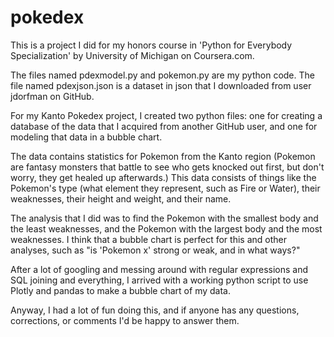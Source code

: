 # pokedex
This is a project I did for my honors course in 'Python for Everybody Specialization' by University of Michigan on Coursera.com.

The files named pdexmodel.py and  pokemon.py are my python code.
The file named pdexjson.json is a dataset in json that I downloaded from user jdorfman on GitHub.

For my Kanto Pokedex project, I created two python files: one for creating a database of the data that I acquired from another GitHub user, and one for modeling that data in a bubble chart.  

The data contains statistics for Pokemon from the Kanto region (Pokemon are fantasy monsters that battle to see who gets knocked out first, but don't worry, they get healed up afterwards.)  This data consists of things like the Pokemon's type (what element they represent, such as Fire or Water), their weaknesses, their height and weight, and their name.

The analysis that I did was to find the Pokemon with the smallest body and the least weaknesses, and the Pokemon with the largest body and the most weaknesses.  I think that a bubble chart is perfect for this and other analyses, such as "is 'Pokemon x' strong or weak, and in what ways?"

After a lot of googling and messing around with regular expressions and SQL joining and everything, I arrived with a working python script to use Plotly and pandas to make a bubble chart of my data.

Anyway, I had a lot of fun doing this, and if anyone has any questions, corrections, or comments I'd be happy to answer them.
